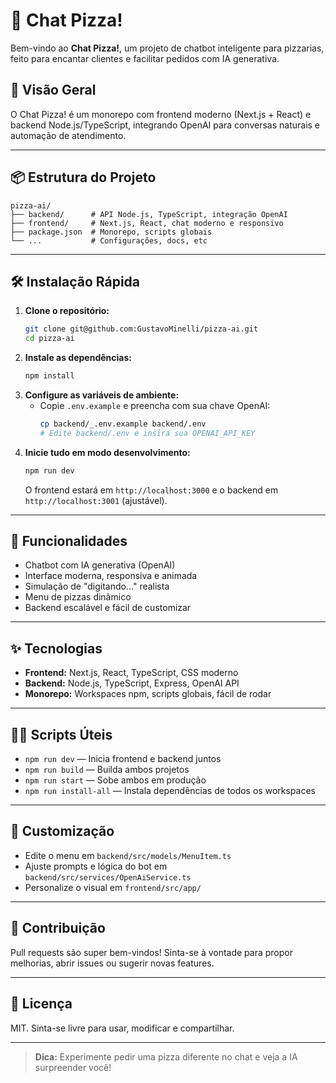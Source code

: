 # 🍕 Chat Pizza!

Bem-vindo ao **Chat Pizza!**, um projeto de chatbot inteligente para pizzarias, feito para encantar clientes e facilitar pedidos com IA generativa.

## 🚀 Visão Geral
O Chat Pizza! é um monorepo com frontend moderno (Next.js + React) e backend Node.js/TypeScript, integrando OpenAI para conversas naturais e automação de atendimento.

---

## 📦 Estrutura do Projeto

```
pizza-ai/
├── backend/      # API Node.js, TypeScript, integração OpenAI
├── frontend/     # Next.js, React, chat moderno e responsivo
├── package.json  # Monorepo, scripts globais
└── ...           # Configurações, docs, etc
```

---

## 🛠️ Instalação Rápida

1. **Clone o repositório:**
   ```bash
   git clone git@github.com:GustavoMinelli/pizza-ai.git
   cd pizza-ai
   ```
2. **Instale as dependências:**
   ```bash
   npm install
   ```
3. **Configure as variáveis de ambiente:**
   - Copie `.env.example` e preencha com sua chave OpenAI:
     ```bash
     cp backend/_.env.example backend/.env
     # Edite backend/.env e insira sua OPENAI_API_KEY
     ```
4. **Inicie tudo em modo desenvolvimento:**
   ```bash
   npm run dev
   ```
   O frontend estará em `http://localhost:3000` e o backend em `http://localhost:3001` (ajustável).

---

## 💬 Funcionalidades
- Chatbot com IA generativa (OpenAI)
- Interface moderna, responsiva e animada
- Simulação de "digitando..." realista
- Menu de pizzas dinâmico
- Backend escalável e fácil de customizar

---

## ✨ Tecnologias
- **Frontend:** Next.js, React, TypeScript, CSS moderno
- **Backend:** Node.js, TypeScript, Express, OpenAI API
- **Monorepo:** Workspaces npm, scripts globais, fácil de rodar

---

## 🧑‍💻 Scripts Úteis

- `npm run dev` — Inicia frontend e backend juntos
- `npm run build` — Builda ambos projetos
- `npm run start` — Sobe ambos em produção
- `npm run install-all` — Instala dependências de todos os workspaces

---

## 📝 Customização
- Edite o menu em `backend/src/models/MenuItem.ts`
- Ajuste prompts e lógica do bot em `backend/src/services/OpenAiService.ts`
- Personalize o visual em `frontend/src/app/`

---

## 🤝 Contribuição
Pull requests são super bem-vindos! Sinta-se à vontade para propor melhorias, abrir issues ou sugerir novas features.

---

## 📄 Licença
MIT. Sinta-se livre para usar, modificar e compartilhar.

---

> **Dica:** Experimente pedir uma pizza diferente no chat e veja a IA surpreender você!
